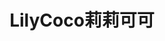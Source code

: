 ---
title: "LilyCoco莉莉可可"
description: "LilyCoco莉莉可可"
layout: shop
keywords:
  - 美食競賽
  - 台灣美食
  - 美食精選
datePublished: "2025-06-30"
dateModified: "2025-07-02"
city: "台北市"
district: "松山區"
address: "台北市松山區八德路二段346巷7弄42號1樓"
phone: "0227528204"
geo: "25.046715584313066, 121.54588405309856"
google_map: "https://maps.app.goo.gl/egoiDZLq7RqLo72BA"
footinder: "https://footinder.com.tw/%e5%8f%b0%e5%8c%97%e5%b8%82%e6%9d%be%e5%b1%b1%e5%8d%80/362205/"
official: "https://www.instagram.com/lilycoco_tpe"
award:
  - name: "500盤"
    year: "2024"
    entries:
      - dishes:
          - "小牛胸腺 爆米香 肉汁"

---